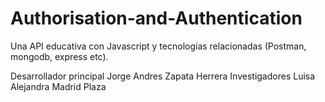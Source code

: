# Authorisation-and-Authentication
Una API educativa con Javascript y tecnologías relacionadas (Postman, mongodb, express etc).

Desarrollador principal
Jorge Andres Zapata Herrera
Investigadores
Luisa Alejandra Madrid Plaza
